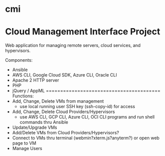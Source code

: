 # cmi
Cloud Management Interface Project
========================================
Web application for managing remote servers, cloud services, and hypervisors.

Components:
- Ansible
- AWS CLI, Google Cloud SDK, Azure CLI, Oracle CLI
- Apache 2 HTTP server
- PHP
- jQuery / AppML
========================================
Functions:
- Add, Change, Delete VMs from management
  + use local running user SSH key (ssh-copy-id) for access
- Add, Change, Delete Cloud Providers/Hypervisors
  + use AWS CLI, GCP CLI, Azure CLI, OCI CLI programs and run shell commands thru Ansible
- Update/Upgrade VMs
- Add/Delete VMs from Cloud Providers/Hypervisors?
- Connect to VMs thru terminal (webmin?xterm.js?anyterm?) or open web page to VM
- Manage Users 
